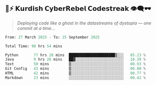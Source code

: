 ## 🧠⚡ 𝗞𝘂𝗿𝗱𝗶𝘀𝗵 𝗖𝘆𝗯𝗲𝗿𝗥𝗲𝗯𝗲𝗹 𝗖𝗼𝗱𝗲𝘀𝘁𝗿𝗲𝗮𝗸 👁️‍🗨️🕶️  
> *Deploying code like a ghost in the datastreams of dystopia — one commit at a time...*  

<!--START_SECTION:waka-->

```python
From: 27 March 2025 - To: 25 September 2025

Total Time: 90 hrs 54 mins

Python       77 hrs 28 mins  █████████████████████▒░░░   85.23 %
Java         9 hrs 26 mins   ██▓░░░░░░░░░░░░░░░░░░░░░░   10.39 %
Text         50 mins         ▒░░░░░░░░░░░░░░░░░░░░░░░░   00.93 %
Git Config   43 mins         ▒░░░░░░░░░░░░░░░░░░░░░░░░   00.80 %
HTML         42 mins         ▒░░░░░░░░░░░░░░░░░░░░░░░░   00.77 %
Markdown     23 mins         ░░░░░░░░░░░░░░░░░░░░░░░░░   00.42 %
```

<!--END_SECTION:waka-->
